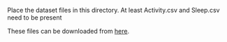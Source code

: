 Place the dataset files in this directory. At least Activity.csv and Sleep.csv need to be present

These files can be downloaded from [here](https://zenodo.org/records/7622128).